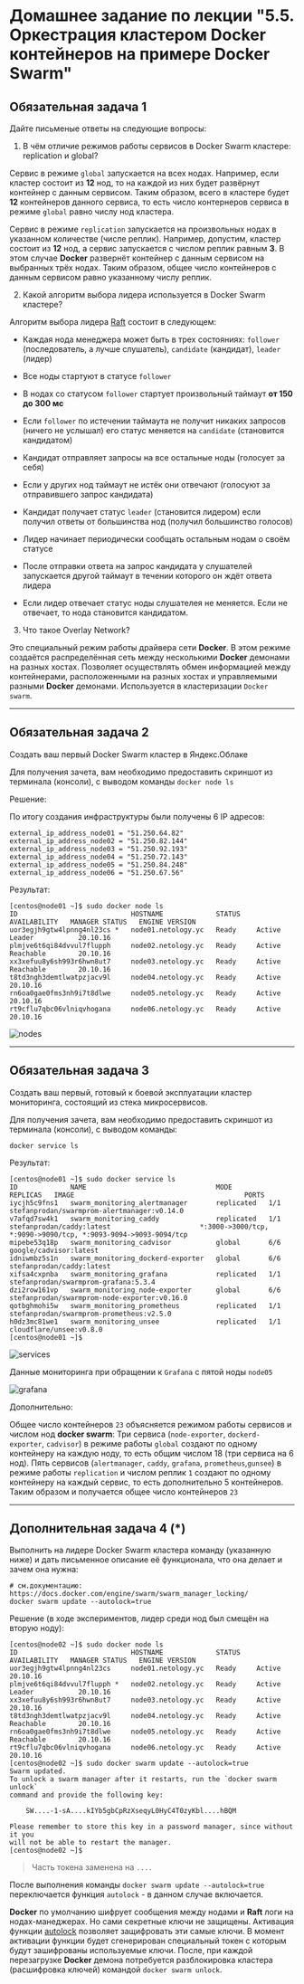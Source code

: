 # Домашнее задание по лекции "5.5. Оркестрация кластером Docker контейнеров на примере Docker Swarm"

## Обязательная задача 1

Дайте письменые ответы на следующие вопросы:

1. В чём отличие режимов работы сервисов в Docker Swarm кластере: replication и global?

Сервис в режиме `global` запускается на всех нодах. Например, если кластер состоит из **12** нод, то на каждой из них будет развёрнут контейнер с данным сервисом.
Таким образом, всего в кластере будет **12** контейнеров данного сервиса, то есть число контернеров сервиса в режиме `global` равно числу нод кластера.

Сервис в режиме `replication` запускается на произвольных нодах в указанном количестве (числе реплик).
Например, допустим, кластер состоит из **12** нод, а сервис запускается с числом реплик равным **3**.
В этом случае **Docker** развернёт контейнер с данным сервисом на выбранных трёх нодах.
Таким образом, общее число контейнеров с данным сервисом равно указанному числу реплик.

2. Какой алгоритм выбора лидера используется в Docker Swarm кластере?

Алгоритм выбора лидера [Raft](http://thesecretlivesofdata.com/raft/) состоит в следующем:

  - Каждая нода менеджера может быть в трех состояниях: `follower` (последователь, а лучше слушатель), `candidate` (кандидат), `leader` (лидер)

  - Все ноды стартуют в статусе `follower`

  - В нодах со статусом `follower` стартует произвольный таймаут **от 150 до 300 мс**

  - Если `follower` по истечении таймаута не получит никаких запросов (ничего не услышал) его статус меняется на `candidate` (становится кандидатом)

  - Кандидат отправляет запросы на все остальные ноды (голосует за себя)

  - Если у других нод таймаут не истёк они отвечают (голосуют за отправившего запрос кандидата)

  - Кандидат получает статус `leader` (становится лидером) если получил ответы от большинства нод (получил большинство голосов)

  - Лидер начинает периодически сообщать остальным нодам о своём статусе

  - После отправки ответа на запрос кандидата у слушателей запускается другой таймаут в течении которого он ждёт ответа лидера

  - Если лидер отвечает статус ноды слушателея не меняется. Если не отвечает, то нода становится кандидатом.

3. Что такое Overlay Network?

Это специальный режим работы драйвера сети **Docker**.
В этом режиме создаётся распределённая сеть между несколькими **Docker** демонами на разных хостах.
Позволяет осуществлять обмен информацией между контейнерами, расположенными на разных хостах и управляемыми разными **Docker** демонами.
Используется в кластеризации `Docker swarm`.

---

## Обязательная задача 2

Создать ваш первый Docker Swarm кластер в Яндекс.Облаке

Для получения зачета, вам необходимо предоставить скриншот из терминала (консоли), с выводом команды `docker node ls`

Решение:

По итогу создания инфраструктуры были получены 6 IP адресов:
```console
external_ip_address_node01 = "51.250.64.82"
external_ip_address_node02 = "51.250.82.144"
external_ip_address_node03 = "51.250.92.193"
external_ip_address_node04 = "51.250.72.143"
external_ip_address_node05 = "51.250.84.248"
external_ip_address_node06 = "51.250.67.56"
```

Результат:

```console
[centos@node01 ~]$ sudo docker node ls
ID                            HOSTNAME             STATUS    AVAILABILITY   MANAGER STATUS   ENGINE VERSION
uor3egjh9gtw4lpnng4nl23cs *   node01.netology.yc   Ready     Active         Leader           20.10.16
plmjve6t6qi84dvvul7flupph     node02.netology.yc   Ready     Active         Reachable        20.10.16
xx3xefuu8y6sh993r6hwn8ut7     node03.netology.yc   Ready     Active         Reachable        20.10.16
t8td3ngh3demtlwatpzjacv9l     node04.netology.yc   Ready     Active                          20.10.16
rn6oa0gae0fms3nh9i7t8dlwe     node05.netology.yc   Ready     Active                          20.10.16
rt9cflu7qbc06vlniqvhogana     node06.netology.yc   Ready     Active                          20.10.16
```

![nodes](img/task_5_nodes.png)

---

## Обязательная задача 3

Создать ваш первый, готовый к боевой эксплуатации кластер мониторинга, состоящий из стека микросервисов.

Для получения зачета, вам необходимо предоставить скриншот из терминала (консоли), с выводом команды:
```
docker service ls
```

Результат:

```console
[centos@node01 ~]$ sudo docker service ls
ID             NAME                                MODE         REPLICAS   IMAGE                                          PORTS
iycjh5c9fns1   swarm_monitoring_alertmanager       replicated   1/1        stefanprodan/swarmprom-alertmanager:v0.14.0
v7afqd7sw4k1   swarm_monitoring_caddy              replicated   1/1        stefanprodan/caddy:latest                      *:3000->3000/tcp, *:9090->9090/tcp, *:9093-9094->9093-9094/tcp
mipebe53q18p   swarm_monitoring_cadvisor           global       6/6        google/cadvisor:latest
idniwmbz5s1n   swarm_monitoring_dockerd-exporter   global       6/6        stefanprodan/caddy:latest
xifsa4cxpnba   swarm_monitoring_grafana            replicated   1/1        stefanprodan/swarmprom-grafana:5.3.4
dzi2row161vp   swarm_monitoring_node-exporter      global       6/6        stefanprodan/swarmprom-node-exporter:v0.16.0
qotbghmohi5w   swarm_monitoring_prometheus         replicated   1/1        stefanprodan/swarmprom-prometheus:v2.5.0
h0dz3mc81we1   swarm_monitoring_unsee              replicated   1/1        cloudflare/unsee:v0.8.0
[centos@node01 ~]$
```

![services](img/task_5_services.png)

Данные мониторинга при обращении к `Grafana` с пятой ноды `node05`

![grafana](img/task_5_grafana.png)

Дополнительно:

Общее число контейнеров `23` объясняется режимом работы сервисов и числом нод **docker swarm**:
Три сервиса (`node-exporter`, `dockerd-exporter`, `cadvisor`) в режиме работы `global` создают по одному контейнеру на каждую ноду, то есть общим числом 18 (три сервиса на 6 нод).
Пять сервисов (`alertmanager`, `caddy`, `grafana`, `prometheus`,`gunsee`) в режиме работы `replication` и числом реплик `1` создают по одному контейнеру на каждый сервис, то есть дополнительно 5 контейнеров.
Таким образом и получается общее число контейнеров `23`

---

## Дополнительная задача 4 (*)

Выполнить на лидере Docker Swarm кластера команду (указанную ниже) и дать письменное описание её функционала, что она делает и зачем она нужна:
```
# см.документацию: https://docs.docker.com/engine/swarm/swarm_manager_locking/
docker swarm update --autolock=true
```

Решение (в ходе экспериментов, лидер среди нод был смещён на вторую ноду):

```console
[centos@node02 ~]$ sudo docker node ls
ID                            HOSTNAME             STATUS    AVAILABILITY   MANAGER STATUS   ENGINE VERSION
uor3egjh9gtw4lpnng4nl23cs     node01.netology.yc   Ready     Active                          20.10.16
plmjve6t6qi84dvvul7flupph *   node02.netology.yc   Ready     Active         Leader           20.10.16
xx3xefuu8y6sh993r6hwn8ut7     node03.netology.yc   Ready     Active                          20.10.16
t8td3ngh3demtlwatpzjacv9l     node04.netology.yc   Ready     Active         Reachable        20.10.16
rn6oa0gae0fms3nh9i7t8dlwe     node05.netology.yc   Ready     Active         Reachable        20.10.16
rt9cflu7qbc06vlniqvhogana     node06.netology.yc   Ready     Active                          20.10.16
[centos@node02 ~]$ sudo docker swarm update --autolock=true
Swarm updated.
To unlock a swarm manager after it restarts, run the `docker swarm unlock`
command and provide the following key:

    SW....-1-sA....kIYb5gbCpRzXseqyL0HyC4T0zyKbl....hBQM

Please remember to store this key in a password manager, since without it you
will not be able to restart the manager.
[centos@node02 ~]$
```
> Часть токена заменена на `....`

После выполнения команды `docker swarm update --autolock=true` переключается функция `autolock` - в данном случае включается.

**Docker** по умолчанию шифрует сообщения между нодами и **Raft** логи на нодах-манеджерах.
Но сами секретные ключи не защищены.
Активация функции [autolock](https://docs.docker.com/engine/swarm/swarm_manager_locking) позволяет защифровать эти самые ключи.
В момент активации функции будет сгенерирован специальный токен с которым будут зашифрованы используемые ключи.
После, при каждой перезагрузке **Docker** демона потребуется разблокировка кластера (расшифровка ключей) командой `docker swarm unlock`.

